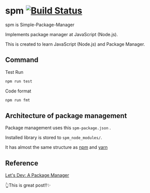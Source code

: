# spm [![Build Status](https://travis-ci.org/shinshin86/spm.svg?branch=master)](https://travis-ci.org/shinshin86/spm)

spm is Simple-Package-Manager

Implements package manager at JavaScript (Node.js).<br>

This is created to learn JavaScript (Node.js) and Package Manager.

## Command

Test Run

```bash
npm run test
```

Code format

```bash
npm run fmt
```

## Architecture of package management

Package management uses this `spm-package.json` .

Installed library is stored to `spm_node_modules/`.

It has almost the same structure as [npm](https://github.com/npm/npm) and [yarn](https://github.com/yarnpkg/yarn)

## Reference

[Let's Dev: A Package Manager](https://yarnpkg.com/blog/2017/07/11/lets-dev-a-package-manager/)

👆This is great post!!✨
